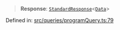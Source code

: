> **Response**: [`StandardResponse`](api/type-aliases%5CStandardResponse.md)\<[`Data`](api/namespaces%5Cqueries%5Cnamespaces%5CProgramQuery%5Ctype-aliases%5CData.md)\>

Defined in: [src/queries/programQuery.ts:79](https://github.com/bhavjitChauhan/khan-api/blob/67d30ab4498111952301bcaddbef9a132bf75105/src/queries/programQuery.ts#L79)
